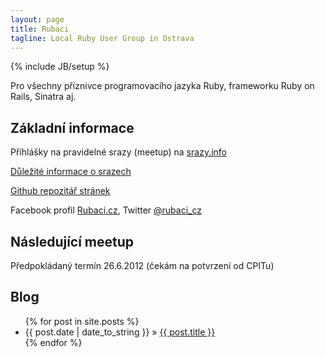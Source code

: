 ```yaml
---
layout: page
title: Rubaci
tagline: Local Ruby User Group in Ostrava
---
```

{% include JB/setup %}

Pro všechny příznivce programovacího jazyka Ruby, frameworku Ruby on Rails, Sinatra aj.

## Základní informace

Příhlášky na pravidelné srazy (meetup) na [srazy.info](http://srazy.info/rubaci-cz-meetup/2347)

[Důležité informace o srazech](meetup-info.html)

[Github repozitář stránek](https://github.com/3lancers/rubaci_cz)

Facebook profil [Rubaci.cz](http://www.facebook.com/rubaci), Twitter [@rubaci_cz](https://twitter.com/#!/rubaci_cz)

## Následující meetup

Předpokládaný termín 26.6.2012 (čekám na potvrzení od CPITu)
    
## Blog

<ul class="posts">
  {% for post in site.posts %}
    <li><span>{{ post.date | date_to_string }}</span> &raquo; <a href="{{ BASE_PATH }}{{ post.url }}">{{ post.title }}</a></li>
  {% endfor %}
</ul>

